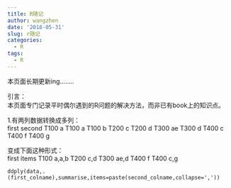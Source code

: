 ```yaml
---
title: R随记
author: wangzhen
date: '2018-05-31'
slug: r随记
categories:
  - R
tags:
  - R
---
```

本页面长期更新ing........

引言：<br>
本页面专门记录平时偶尔遇到的R问题的解决方法，而非已有book上的知识点。

1.有两列数据转换成多列：<br>
first	second
T100 	a
T100 	a
T100 	b
T200 	c
T200 	d
T300 	ae
T300 	d
T400 	c
T400	f
T400 	g

变成下面这种形式：<br>
  first items
 T100  a,a,b
 T200    c,d
 T300   ae,d
 T400     f
 T400    c,g

```{r}
ddply(data,.(first_colname),summarise,items=paste(second_colname,collapse=','))
```
